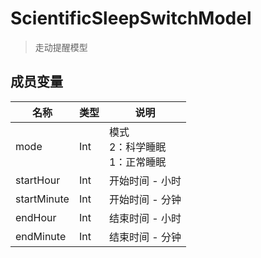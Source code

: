 <show-structure depth="2"/>

# ScientificSleepSwitchModel

> 走动提醒模型

## 成员变量

| 名称          | 类型  | 说明                     |
|-------------|-----|------------------------|
| mode        | Int | 模式<br>2：科学睡眠<br>1：正常睡眠 |
| startHour   | Int | 开始时间 - 小时              |
| startMinute | Int | 开始时间 - 分钟              |
| endHour     | Int | 结束时间 - 小时              |
| endMinute   | Int | 结束时间 - 分钟              |